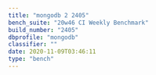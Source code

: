 ```yaml
---
title: "mongodb 2 2405"
bench_suite: "20w46 CI Weekly Benchmark"
build_number: "2405"
dbprofile: "mongodb"
classifier: ""
date: 2020-11-09T03:46:11
type: "bench"
---
```

